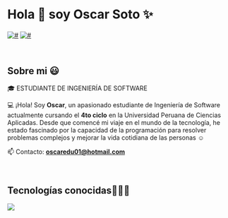 <h1 align="left">Hola 👋  soy Oscar Soto ✨ </h1> 

<a href = "mailto:oscaredu01@hotmail.com" target="blank"><img align="center" src="https://img.shields.io/badge/Microsoft_Outlook-0078D4?style=for-the-badge&logo=microsoft-outlook&logoColor=white" alt="#"  /></a>
<a href = "#" target="blank"><img align="center" src="https://img.shields.io/badge/LinkedIn-0077B5?style=for-the-badge&logo=linkedin&logoColor=white" alt="#"  /></a>
  </p>
<br>
<h2>Sobre mi 😃</h2>
<!--Intro start-->

<p align="left">
🎓 ESTUDIANTE DE INGENIERÍA DE SOFTWARE

💻 ¡Hola! Soy **Oscar**, un apasionado estudiante de Ingeniería de Software actualmente cursando el **4to ciclo** en la Universidad Peruana de Ciencias Aplicadas. Desde que comencé mi viaje en el mundo de la tecnología, he estado fascinado por la capacidad de la programación para resolver problemas complejos y mejorar la vida cotidiana de las personas ☺️

📫 Contacto: **oscaredu01@hotmail.com**
<!--Intro end-->
  </p>
<br>

<h2 >Tecnologías conocidas👨🏻‍💻</h2>
<!--tech stack icons-->
<p align="left">
  <a href="https://skillicons.dev">
    <img src="https://skillicons.dev/icons?i=gherkin,cpp,py,css,html,js,mysql,mongodb,git,github,vscode,visualstudio,bash,linux,ai,ps,notion&perline=12" />
  </a>
</p>
<br>
<!-------------------------->


</p>        
<!--- stats (end) -->
